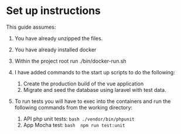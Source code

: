 # Set up instructions

This guide assumes:
1. You have already unzipped the files.
2. You have already installed docker 

3. Within the project root run ./bin/docker-run.sh 
4. I have added commands to the start up scripts to do the following: 
   1. Create the production build of the vue application
   2. Migrate and seed the database using laravel with test data.
5. To run tests you will have to exec into the containers and run the following commands from the working directory: 
   1. API php unit tests: ```bash ./vendor/bin/phpunit ``` 
   2. App Mocha test: ```bash  npm run test:unit ```